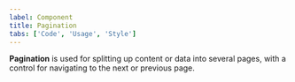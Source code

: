 ```yaml
---
label: Component
title: Pagination
tabs: ['Code', 'Usage', 'Style']
---
```


<page-intro>**Pagination** is used for splitting up content or data into several pages, with a control for navigating to the next or previous page.</page-intro>

<component 
    name="Pagination"
    component="pagination" 
    variation="pagination"
    codepen="MOEwbp"
    hasReactVersion="true"
    hasAngularVersion="true"
    >
</component>

<component-docs component="pagination"></component-docs>
